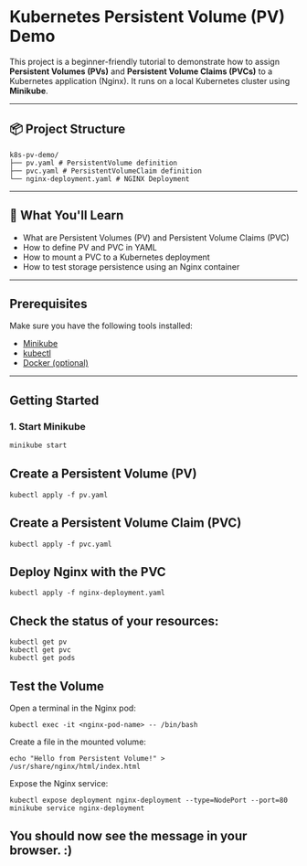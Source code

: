 #  Kubernetes Persistent Volume (PV) Demo

This project is a beginner-friendly tutorial to demonstrate how to assign **Persistent Volumes (PVs)** and **Persistent Volume Claims (PVCs)** to a Kubernetes application (Nginx). It runs on a local Kubernetes cluster using **Minikube**.

---

## 📦 Project Structure
  ``` 
  k8s-pv-demo/ 
  ├── pv.yaml # PersistentVolume definition 
  ├── pvc.yaml # PersistentVolumeClaim definition 
  └── nginx-deployment.yaml # NGINX Deployment 
  ``` 

---

## 🎯 What You'll Learn

- What are Persistent Volumes (PV) and Persistent Volume Claims (PVC)
- How to define PV and PVC in YAML
- How to mount a PVC to a Kubernetes deployment
- How to test storage persistence using an Nginx container

---

## Prerequisites

Make sure you have the following tools installed:

- [Minikube](https://minikube.sigs.k8s.io/docs/start/)
- [kubectl](https://kubernetes.io/docs/tasks/tools/)
- [Docker (optional)](https://www.docker.com/products/docker-desktop)

---

##  Getting Started

### 1. Start Minikube

```bash
minikube start
```

## Create a Persistent Volume (PV)

```
kubectl apply -f pv.yaml
```

## Create a Persistent Volume Claim (PVC)

```
kubectl apply -f pvc.yaml
```

## Deploy Nginx with the PVC

```
kubectl apply -f nginx-deployment.yaml
```

## Check the status of your resources:
```
kubectl get pv
kubectl get pvc
kubectl get pods
```

##  Test the Volume
Open a terminal in the Nginx pod:

```
kubectl exec -it <nginx-pod-name> -- /bin/bash

```
Create a file in the mounted volume:

```
echo "Hello from Persistent Volume!" > /usr/share/nginx/html/index.html
```
Expose the Nginx service:

```
kubectl expose deployment nginx-deployment --type=NodePort --port=80
minikube service nginx-deployment

```

## You should now see the message in your browser. :)
```ate a file 
